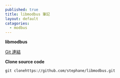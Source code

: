 ```yaml
---
published: true
title: libmodbus 筆記
layout: default
catagories:
  - modbus
---
```


**libmodbus**

[Git 連結](https://github.com/stephane/libmodbus)


**Clone source code**

```
git clonehttps://github.com/stephane/libmodbus.git
```

